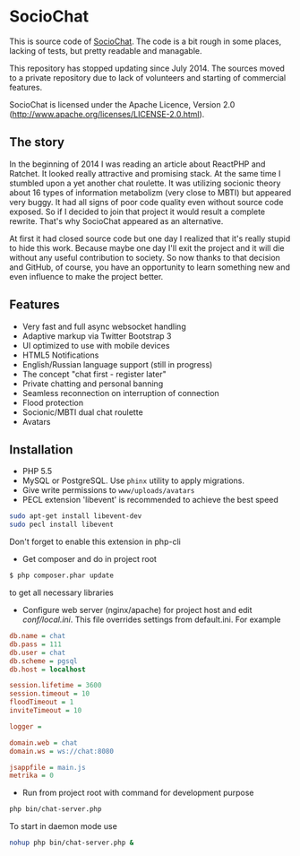 SocioChat
=========

This is source code of  <a href="https://sociochat.me" target="_blank">SocioChat</a>.
The code is a bit rough in some places, lacking of tests, but pretty readable and managable.

This repository has stopped updating since July 2014. The sources moved to a private repository due to lack of volunteers and starting of commercial features.

SocioChat is licensed under the Apache Licence, Version 2.0 (http://www.apache.org/licenses/LICENSE-2.0.html).

## The story

In the beginning of 2014 I was reading an article about ReactPHP and Ratchet. It looked really attractive and promising stack. At the same time I stumbled upon a yet another chat roulette. It was utilizing socionic theory about 16 types of information metabolizm (very close to MBTI) but appeared very buggy. It had all signs of poor code quality even without source code exposed. So if I decided to join that project it would result a complete rewrite. That's why SocioChat appeared as an alternative.

At first it had closed source code but one day I realized that it's really stupid to hide this work. Because maybe one day I'll exit the project and it will die without any useful contribution to society. 
So now thanks to that decision and GitHub, of course, you have an opportunity to learn something new and even influence to make the project better.

## Features

* Very fast and full async websocket handling
* Adaptive markup via Twitter Bootstrap 3
* UI optimized to use with mobile devices
* HTML5 Notifications
* English/Russian language support (still in progress)
* The concept "chat first - register later"
* Private chatting and personal banning
* Seamless reconnection on interruption of connection
* Flood protection
* Socionic/MBTI dual chat roulette
* Avatars

## Installation

* PHP 5.5
* MySQL or PostgreSQL. Use `phinx` utility to apply migrations.
* Give write permissions to `www/uploads/avatars`
* PECL extension 'libevent' is recommended to achieve the best speed
```bash
sudo apt-get install libevent-dev
sudo pecl install libevent
```
Don't forget to enable this extension in php-cli
* Get composer and do in project root
```bash
$ php composer.phar update
```
to get all necessary libraries
* Configure web server (nginx/apache) for project host and edit <em>conf/local.ini</em>. This file overrides settings from default.ini. For example
```ini
db.name = chat
db.pass = 111
db.user = chat
db.scheme = pgsql
db.host = localhost

session.lifetime = 3600
session.timeout = 10
floodTimeout = 1
inviteTimeout = 10

logger =

domain.web = chat
domain.ws = ws://chat:8080

jsappfile = main.js
metrika = 0
```
* Run from project root with command for development purpose
```bash
php bin/chat-server.php
```
To start in daemon mode use
```bash
nohup php bin/chat-server.php &
```
